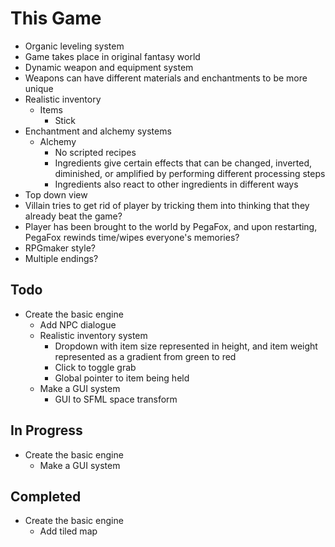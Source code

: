 
# This Game

- Organic leveling system
- Game takes place in original fantasy world
- Dynamic weapon and equipment system
- Weapons can have different materials and enchantments to be more unique
- Realistic inventory
  - Items
    - Stick
- Enchantment and alchemy systems
  - Alchemy
    - No scripted recipes
    - Ingredients give certain effects that can be changed, inverted, diminished, or amplified by performing different processing steps
    - Ingredients also react to other ingredients in different ways
- Top down view
- Villain tries to get rid of player by tricking them into thinking that they already beat the game?
- Player has been brought to the world by PegaFox, and upon restarting, PegaFox rewinds time/wipes everyone's memories?
- RPGmaker style?
- Multiple endings?

## Todo

- Create the basic engine
  - Add NPC dialogue
  - Realistic inventory system
    - Dropdown with item size represented in height, and item weight represented as a gradient from green to red
    - Click to toggle grab
    - Global pointer to item being held
  - Make a GUI system
    - GUI to SFML space transform

## In Progress
- Create the basic engine
  - Make a GUI system

## Completed

- Create the basic engine
  - Add tiled map